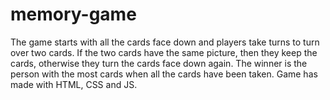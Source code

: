 # memory-game
The game starts with all the cards face down and players take turns to turn over two cards. If the two cards have the same picture, then they keep the cards, otherwise they turn the cards face down again. The winner is the person with the most cards when all the cards have been taken.
Game has made with HTML, CSS and JS.
